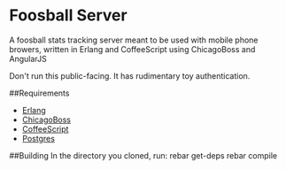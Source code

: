 Foosball Server
===============

A foosball stats tracking server meant to be used with mobile phone browers,
written in Erlang and CoffeeScript using ChicagoBoss and AngularJS

Don't run this public-facing. It has rudimentary toy authentication.

##Requirements
* [Erlang](http://www.erlang.org/)
* [ChicagoBoss](http://www.chicagoboss.org/)
* [CoffeeScript](http://coffeescript.org/)
* [Postgres](http://www.postgresql.org/)


##Building
In the directory you cloned, run:
rebar get-deps
rebar compile
